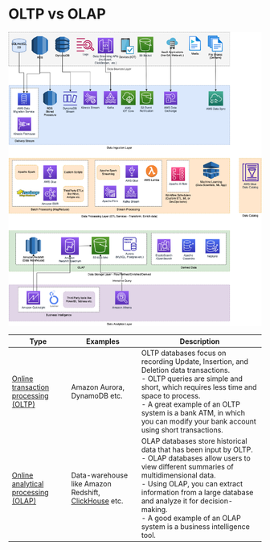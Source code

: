 # OLTP vs OLAP

![](../../0_HLDUseCasesProblems/AWS_ModernDataArchitecture/AWS-Data-Architecture-ETL-OLTP-OLAP-DataLake.png)

| Type                                                                                                | Examples                                                                                                   | Description                                                                                                                                                                                                                                                                                                                                 |
|-----------------------------------------------------------------------------------------------------|------------------------------------------------------------------------------------------------------------|---------------------------------------------------------------------------------------------------------------------------------------------------------------------------------------------------------------------------------------------------------------------------------------------------------------------------------------------|
| [Online transaction processing (OLTP)](https://en.wikipedia.org/wiki/Online_transaction_processing) | Amazon Aurora, DynamoDB etc.                                                                               | OLTP databases focus on recording Update, Insertion, and Deletion data transactions.<br/>- OLTP queries are simple and short, which requires less time and space to process.<br/>- A great example of an OLTP system is a bank ATM, in which you can modify your bank account using short transactions.                                     |
| [Online analytical processing (OLAP)](https://en.wikipedia.org/wiki/Online_analytical_processing)   | Data-warehouse like Amazon Redshift, [ClickHouse](../../8_BigDataServices/StorageDBs/ClickHouse.md) etc. | OLAP databases store historical data that has been input by OLTP. <br/>- OLAP databases allow users to view different summaries of multidimensional data. <br/>- Using OLAP, you can extract information from a large database and analyze it for decision-making. <br/>- A good example of an OLAP system is a business intelligence tool. |
